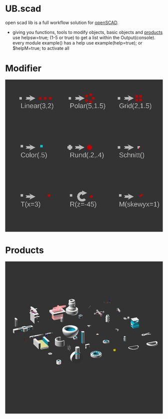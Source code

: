 # UB.scad
open scad lib is a full workflow solution for [openSCAD](www.openscad.org).
- giving you functions, tools to modify objects, basic objects and [products](#products)
use helpsw=true; (1-5 or true) to get a list within the Output(console).
every module example() has a help use example(help=true); or $helpM=true; to activate all 

# Modifier

![modifier](https://github.com/UBaer21/UB.scad/blob/main/DEMO-UBscad/DEMOmodificatoren.png)

# Products

![Products](https://github.com/UBaer21/UB.scad/blob/main/DEMO-UBscad/DEMOProd.png)

